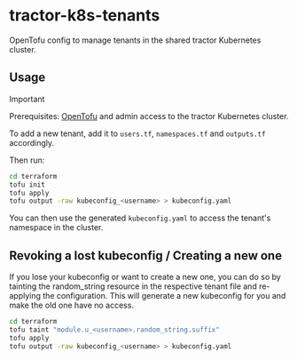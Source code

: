 # tractor-k8s-tenants

OpenTofu config to manage tenants in the shared tractor Kubernetes cluster.

## Usage

> [!IMPORTANT]  
> Prerequisites: [OpenTofu](https://opentofu.org/docs/intro/install/) and admin access to the tractor Kubernetes cluster.

To add a new tenant, add it to `users.tf`, `namespaces.tf` and `outputs.tf` accordingly.

Then run:

```bash
cd terraform
tofu init
tofu apply
tofu output -raw kubeconfig_<username> > kubeconfig.yaml
```

You can then use the generated `kubeconfig.yaml` to access the tenant's namespace in the cluster.

## Revoking a lost kubeconfig / Creating a new one

If you lose your kubeconfig or want to create a new one, you can do so by tainting the random_string resource in the respective tenant file and re-applying the configuration. This will generate a new kubeconfig for you and make the old one have no access.

```bash
cd terraform
tofu taint "module.u_<username>.random_string.suffix"
tofu apply
tofu output -raw kubeconfig_<username> > kubeconfig.yaml
```
